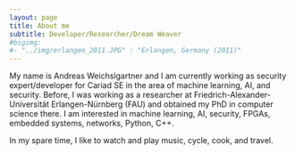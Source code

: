 ```yaml
---
layout: page
title: About me
subtitle: Developer/Researcher/Dream Weaver
#bigimg: 
#- "../img/erlangen_2011.JPG" : "Erlangen, Germany (2011)"
---
```


My name is Andreas Weichslgartner and I am currently working as security expert/developer for Cariad SE in the area of machine learning, AI, and security. Before, I was working as a researcher at Friedrich-Alexander-Universität Erlangen-Nürnberg (FAU) and obtained my PhD in computer science there. I am interested in machine learning, AI, security, FPGAs, embedded systems, networks, Python, C++.

In my spare time, I like to watch and play music, cycle, cook, and travel.
